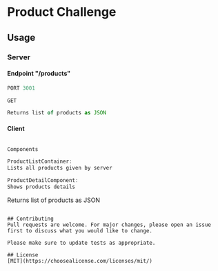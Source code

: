 # Product Challenge

## Usage

### Server
#### Endpoint "/products"
```javascript
PORT 3001

GET

Returns list of products as JSON

```

#### Client

```javascript

Components

ProductListContainer:
Lists all products given by server

ProductDetailComponent: 
Shows products details


```



Returns list of products as JSON

```

## Contributing
Pull requests are welcome. For major changes, please open an issue first to discuss what you would like to change.

Please make sure to update tests as appropriate.

## License
[MIT](https://choosealicense.com/licenses/mit/)